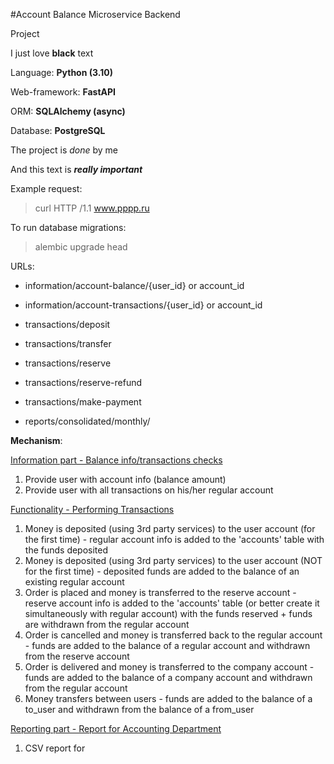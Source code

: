 #Account Balance Microservice Backend

Project

I just love **black** text

Language: **Python (3.10)**

Web-framework: **FastAPI**

ORM: **SQLAlchemy (async)**

Database: **PostgreSQL**


The project is *done* by me

And this text is ***really important***

Example request:
>curl HTTP /1.1 www.pppp.ru
 
To run database migrations:
> alembic upgrade head


URLs:

- information/account-balance/{user_id} or account_id
- information/account-transactions/{user_id} or account_id


- transactions/deposit
- transactions/transfer
- transactions/reserve
- transactions/reserve-refund
- transactions/make-payment


- reports/consolidated/monthly/


**Mechanism**:

<ins>Information part - Balance info/transactions checks</ins>
1. Provide user with account info (balance amount)
2. Provide user with all transactions on his/her regular account

<ins>Functionality - Performing Transactions</ins>
1. Money is deposited (using 3rd party services) to the user account (for the first time) - regular account info is added to the 'accounts' table with the funds deposited
2. Money is deposited (using 3rd party services) to the user account (NOT for the first time) - deposited funds are added to the balance of an existing regular account
3. Order is placed and money is transferred to the reserve account - reserve account info is added to the 'accounts' table (or better create it simultaneously with regular account) with the funds reserved + funds are withdrawn from the regular account
4. Order is cancelled and money is transferred back to the regular account - funds are added to the balance of a regular account and withdrawn from the reserve account
5. Order is delivered and money is transferred to the company account - funds are added to the balance of a company account and withdrawn from the regular account
6. Money transfers between users - funds are added to the balance of a to_user and withdrawn from the balance of a from_user

<ins>Reporting part - Report for Accounting Department</ins>
1. CSV report for 
